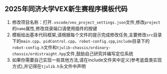 ## 2025年同济大学VEX新生赛程序模板代码
  1. 修改项目名称：打开`.vscode/vex_project_settings.json`文件,修改`project`的`name`属性,修改烧录端口请使用插件的按键
  2. 模板给出基本代码框架,请根据每个文件的提示完成修改任务,主要修改`src`目录下的`main.cpp`、`pidControl.cpp`、`robot-config.cpp`,`include`目录下的`robot-config.h`文件和`tjulib-chassis/ordinary-chassis/ordistraight.hpp`文件,鼓励自己研究并编写定位系统
  3. 如果你需要自己实现一些其他方法,请在include文件夹中定义(参考底盘类实现方式),并记得在`tjulib.h`头文件中声明